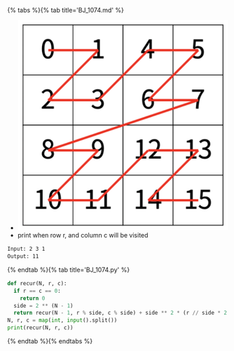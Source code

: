 {% tabs %}{% tab title='BJ_1074.md' %}

* ![BJ_1074](images/20210305_190312.png)
* print when row r, and column c will be visited

```txt
Input: 2 3 1
Output: 11
```

{% endtab %}{% tab title='BJ_1074.py' %}

```py
def recur(N, r, c):
  if r == c == 0:
    return 0
  side = 2 ** (N - 1)
  return recur(N - 1, r % side, c % side) + side ** 2 * (r // side * 2 + c // side)
N, r, c = map(int, input().split())
print(recur(N, r, c))
```

{% endtab %}{% endtabs %}
